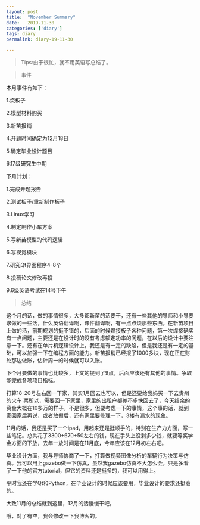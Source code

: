 ```yaml
---
layout: post
title:  "November Summary"
date:   2019-11-30
categories: ['diary']
tags: diary
permalink: diary-19-11-30

---
```


> Tips:由于很忙，就不用英语写总结了。

> 事件

本月事件有如下： 

  1.烧板子  

  2.模型材料购买

  3.新苗报销

  4.开题时间确定为12月18日

  5.确定毕业设计题目

  6.17级研究生中期

下月计划：

  1.完成开题报告

  2.测试板子/重新制作板子

  3.Linux学习

  4.制定制作小车方案

  5.写新苗模型的代码逻辑

  6.写视觉模块

  7.研究Qt界面程序4-8个

  8.投稿论文修改再投
  
  9.6级英语考试在14号下午

> 总结

这个月的话，做的事情很多，大多都新苗的活要干，还有一些其他的导师和小导要求做的一些活，什么英语翻译啊，课件翻译啊，有一点点烦那些东西。在新苗项目上做的活，前期规划的挺不错的，后面的时候焊接板子各种问题，第一次焊接确实有一点问题，主要还是在设计时的没有考虑额定功率的问题，在以后的设计中要注意一下。还有在单片机逻辑设计上，我还是有一定的缺陷，但是我还是有一定的基础，可以加强一下在编程方面的能力。新苗报销已经报了1000多块，现在正在财处那边做账，估计周一的时候就可以入账。

下个月要做的事情也比较多，上文的提到了9点，后面应该还有其他的事情。争取能完成各项项目指标。

打算18-20号左右回一下家，其实1月回去也可以，但是还要给我妈买一下去贵州的火车 票所以，需要回一下家里，家里的出租户都差不多快回去了，今天结余的资金大概在10多万的样子，不是很多，但要考虑一下的事情，这个事的话，就到家回家后再说，或者放假后，还有家里要修理一下，3楼有漏水的现象。

11月的话，我还是买了一个ipad，用起来还是挺顺手的，特别在生产力方面，写一些笔记。总共花了3300+670+50左右的钱，现在手头上没剩多少钱，就要等奖学金方面的下放，去年一放时间是在11月底，今年应该在12月初左右吧。

毕业设计方面，我与导师协商了一下，打算做视频图像分析的车辆行为决策与仿真。我可以用上gazebo做一下仿真，虽然我gazebo仿真不大怎么会，只是多看了一下他的官方tutorial，但它的资料还是挺多的，我可以用得上。

平时我还在学Qt和Python，在毕业设计的时候应该要用，毕业设计的要求还挺高的。

大致11月的总结就到这里，12月的活慢慢干吧。

哦，对了有空，我会修改一下我博客的。
